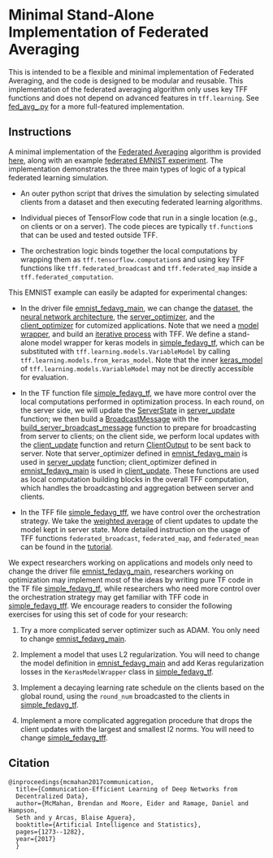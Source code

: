 # Minimal Stand-Alone Implementation of Federated Averaging

This is intended to be a flexible and minimal implementation of Federated
Averaging, and the code is designed to be modular and reusable. This
implementation of the federated averaging algorithm only uses key TFF functions
and does not depend on advanced features in `tff.learning`. See
[fed_avg_.py](https://github.com/tensorflow/federated/blob/main/tensorflow_federated/python/learning/algorithms/fed_avg.py)
for a more full-featured implementation.

## Instructions

A minimal implementation of the
[Federated Averaging](https://arxiv.org/abs/1602.05629) algorithm is provided
[here](https://github.com/tensorflow/federated/blob/main/examples/simple_fedavg),
along with an example
[federated EMNIST experiment](https://github.com/tensorflow/federated/blob/main/examples/simple_fedavg/emnist_fedavg_main.py).
The implementation demonstrates the three main types of logic of a typical
federated learning simulation.

*   An outer python script that drives the simulation by selecting simulated
    clients from a dataset and then executing federated learning algorithms.

*   Individual pieces of TensorFlow code that run in a single location (e.g., on
    clients or on a server). The code pieces are typically `tf.function`s that
    can be used and tested outside TFF.

*   The orchestration logic binds together the local computations by wrapping
    them as `tff.tensorflow.computation`s and using key TFF functions like
    `tff.federated_broadcast` and `tff.federated_map` inside a
    `tff.federated_computation`.

This EMNIST example can easily be adapted for experimental changes:

*   In the driver file
    [emnist_fedavg_main](https://github.com/tensorflow/federated/blob/main/examples/simple_fedavg/emnist_fedavg_main.py),
    we can change the
    [dataset](https://github.com/tensorflow/federated/blob/main/examples/simple_fedavg/emnist_fedavg_main.py#L49-L79),
    the
    [neural network architecture](https://github.com/tensorflow/federated/blob/main/examples/simple_fedavg/emnist_fedavg_main.py#L82-L122),
    the
    [server_optimizer](https://github.com/tensorflow/federated/blob/main/examples/simple_fedavg/emnist_fedavg_main.py#L125-L126),
    and the
    [client_optimizer](https://github.com/tensorflow/federated/blob/main/examples/simple_fedavg/emnist_fedavg_main.py#L129-L130)
    for cutomized applications. Note that we need a
    [model wrapper](https://github.com/tensorflow/federated/blob/main/examples/simple_fedavg/emnist_fedavg_main.py#L151-152),
    and build an
    [iterative process](https://github.com/tensorflow/federated/blob/main/examples/simple_fedavg/emnist_fedavg_main.py#L154-L155)
    with TFF. We define a stand-alone model wrapper for keras models in
    [simple_fedavg_tf](https://github.com/tensorflow/federated/blob/main/examples/simple_fedavg/simple_fedavg_tf.py#L39-L81),
    which can be substituted with `tff.learning.models.VariableModel` by calling
    `tff.learning.models.from_keras_model`. Note that the inner
    [keras_model](https://github.com/tensorflow/federated/blob/main/examples/simple_fedavg/emnist_fedavg_main.py#L174)
    of `tff.learning.models.VariableModel` may not be directly accessible for
    evaluation.

*   In the TF function file
    [simple_fedavg_tf](https://github.com/tensorflow/federated/blob/main/examples/simple_fedavg/simple_fedavg_tf.py),
    we have more control over the local computations performed in optimization
    process. In each round, on the server side, we will update the
    [ServerState](https://github.com/tensorflow/federated/blob/main/examples/simple_fedavg/simple_fedavg_tf.py#L102-L113)
    in
    [server_update](https://github.com/tensorflow/federated/blob/main/examples/simple_fedavg/simple_fedavg_tf.py#L131-L141)
    function; we then build a
    [BroadcastMessage](https://github.com/tensorflow/federated/blob/main/examples/simple_fedavg/simple_fedavg_tf.py#L116-L128)
    with the
    [build_server_broadcast_message](https://github.com/tensorflow/federated/blob/main/examples/simple_fedavg/simple_fedavg_tf.py#L165-L181)
    function to prepare for broadcasting from server to clients; on the client
    side, we perform local updates with the
    [client_update](https://github.com/tensorflow/federated/blob/main/examples/simple_fedavg/simple_fedavg_tf.py#L184-L222)
    function and return
    [ClientOutput](https://github.com/tensorflow/federated/blob/main/examples/simple_fedavg/simple_fedavg_tf.py#L84-L99)
    to be sent back to server. Note that server_optimizer defined in
    [emnist_fedavg_main](https://github.com/tensorflow/federated/blob/main/examples/simple_fedavg/emnist_fedavg_main.py#L125-L126)
    is used in
    [server_update](https://github.com/tensorflow/federated/blob/main/examples/simple_fedavg/simple_fedavg_tf.py#L131-L141)
    function; client_optimizer defined in
    [emnist_fedavg_main](https://github.com/tensorflow/federated/blob/main/examples/simple_fedavg/emnist_fedavg_main.py#L129-L130)
    is used in
    [client_update](https://github.com/tensorflow/federated/blob/main/examples/simple_fedavg/simple_fedavg_tf.py#L184-L222).
    These functions are used as local computation building blocks in the overall
    TFF computation, which handles the broadcasting and aggregation between
    server and clients.

*   In the TFF file
    [simple_fedavg_tff](https://github.com/tensorflow/federated/blob/main/examples/simple_fedavg/simple_fedavg_tff.py),
    we have control over the orchestration strategy. We take the
    [weighted average](https://github.com/tensorflow/federated/blob/main/examples/simple_fedavg/simple_fedavg_tff.py#L132-L133)
    of client updates to update the model kept in server state. More detailed
    instruction on the usage of TFF functions `federated_broadcast`,
    `federated_map`, and `federated_mean` can be found in the
    [tutorial](https://www.tensorflow.org/federated/tutorials/custom_federated_algorithms_1).

We expect researchers working on applications and models only need to change the
driver file
[emnist_fedavg_main](https://github.com/tensorflow/federated/blob/main/examples/simple_fedavg/emnist_fedavg_main.py),
researchers working on optimization may implement most of the ideas by writing
pure TF code in the TF file
[simple_fedavg_tf](https://github.com/tensorflow/federated/blob/main/examples/simple_fedavg/simple_fedavg_tf.py),
while researchers who need more control over the orchestration strategy may get
familiar with TFF code in
[simple_fedavg_tff](https://github.com/tensorflow/federated/blob/main/examples/simple_fedavg/simple_fedavg_tff.py).
We encourage readers to consider the following exercises for using this set of
code for your research:

1.  Try a more complicated server optimizer such as ADAM. You only need to
    change
    [emnist_fedavg_main](https://github.com/tensorflow/federated/blob/main/examples/simple_fedavg/emnist_fedavg_main.py).

1.  Implement a model that uses L2 regularization. You will need to change the
    model definition in
    [emnist_fedavg_main](https://github.com/tensorflow/federated/blob/main/examples/simple_fedavg/emnist_fedavg_main.py)
    and add Keras regularization losses in the `KerasModelWrapper` class in
    [simple_fedavg_tf](https://github.com/tensorflow/federated/blob/main/examples/simple_fedavg/simple_fedavg_tf.py).

1.  Implement a decaying learning rate schedule on the clients based on the
    global round, using the `round_num` broadcasted to the clients in
    [simple_fedavg_tf](https://github.com/tensorflow/federated/blob/main/examples/simple_fedavg/simple_fedavg_tf.py).

1.  Implement a more complicated aggregation procedure that drops the client
    updates with the largest and smallest l2 norms. You will need to change
    [simple_fedavg_tff](https://github.com/tensorflow/federated/blob/main/examples/simple_fedavg/simple_fedavg_tff.py).

## Citation

```
@inproceedings{mcmahan2017communication,
  title={Communication-Efficient Learning of Deep Networks from
  Decentralized Data},
  author={McMahan, Brendan and Moore, Eider and Ramage, Daniel and Hampson,
  Seth and y Arcas, Blaise Aguera},
  booktitle={Artificial Intelligence and Statistics},
  pages={1273--1282},
  year={2017}
  }
```
